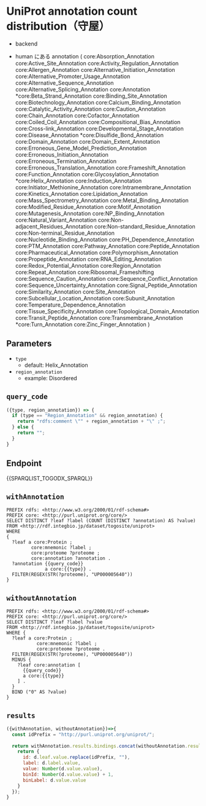 # UniProt annotation count distribution（守屋）

- backend

- human にある annotation (
core:Absorption_Annotation
core:Active_Site_Annotation
core:Activity_Regulation_Annotation
core:Allergen_Annotation
core:Alternative_Initiation_Annotation
core:Alternative_Promoter_Usage_Annotation
core:Alternative_Sequence_Annotation
core:Alternative_Splicing_Annotation
core:Annotation
*core:Beta_Strand_Annotation
core:Binding_Site_Annotation
core:Biotechnology_Annotation
core:Calcium_Binding_Annotation
core:Catalytic_Activity_Annotation
core:Caution_Annotation
core:Chain_Annotation
core:Cofactor_Annotation
core:Coiled_Coil_Annotation
core:Compositional_Bias_Annotation
core:Cross-link_Annotation
core:Developmental_Stage_Annotation
core:Disease_Annotation
*core:Disulfide_Bond_Annotation
core:Domain_Annotation
core:Domain_Extent_Annotation
core:Erroneous_Gene_Model_Prediction_Annotation
core:Erroneous_Initiation_Annotation
core:Erroneous_Termination_Annotation
core:Erroneous_Translation_Annotation
core:Frameshift_Annotation
core:Function_Annotation
core:Glycosylation_Annotation
*core:Helix_Annotation
core:Induction_Annotation
core:Initiator_Methionine_Annotation
core:Intramembrane_Annotation
core:Kinetics_Annotation
core:Lipidation_Annotation
core:Mass_Spectrometry_Annotation
core:Metal_Binding_Annotation
core:Modified_Residue_Annotation
core:Motif_Annotation
core:Mutagenesis_Annotation
core:NP_Binding_Annotation
core:Natural_Variant_Annotation
core:Non-adjacent_Residues_Annotation
core:Non-standard_Residue_Annotation
core:Non-terminal_Residue_Annotation
core:Nucleotide_Binding_Annotation
core:PH_Dependence_Annotation
core:PTM_Annotation
core:Pathway_Annotation
core:Peptide_Annotation
core:Pharmaceutical_Annotation
core:Polymorphism_Annotation
core:Propeptide_Annotation
core:RNA_Editing_Annotation
core:Redox_Potential_Annotation
core:Region_Annotation
core:Repeat_Annotation
core:Ribosomal_Frameshifting
core:Sequence_Caution_Annotation
core:Sequence_Conflict_Annotation
core:Sequence_Uncertainty_Annotation
core:Signal_Peptide_Annotation
core:Similarity_Annotation
core:Site_Annotation
core:Subcellular_Location_Annotation
core:Subunit_Annotation
core:Temperature_Dependence_Annotation
core:Tissue_Specificity_Annotation
core:Topological_Domain_Annotation
core:Transit_Peptide_Annotation
core:Transmembrane_Annotation
*core:Turn_Annotation
core:Zinc_Finger_Annotation
 )
 
## Parameters

* `type`
  * default: Helix_Annotation
* `region_annotation`
  * example: Disordered

## `query_code`
```javascript
({type, region_annotation}) => {
  if (type == "Region_Annotation" && region_annotation) {
    return "rdfs:comment \"" + region_annotation + "\" ;";
  } else {
    return "";
  }
}
```

## Endpoint
{{SPARQLIST_TOGODX_SPARQL}}

## `withAnnotation`
```sparql
PREFIX rdfs: <http://www.w3.org/2000/01/rdf-schema#>
PREFIX core: <http://purl.uniprot.org/core/>
SELECT DISTINCT ?leaf ?label (COUNT (DISTINCT ?annotation) AS ?value)
FROM <http://rdf.integbio.jp/dataset/togosite/uniprot>
WHERE
{
  ?leaf a core:Protein ;
         core:mnemonic ?label ;
         core:proteome ?proteome ;
         core:annotation ?annotation .
  ?annotation {{query_code}}
              a core:{{type}} .
  FILTER(REGEX(STR(?proteome), "UP000005640"))
}
```

## `withoutAnnotation`
```sparql
PREFIX rdfs: <http://www.w3.org/2000/01/rdf-schema#>
PREFIX core: <http://purl.uniprot.org/core/>
SELECT DISTINCT ?leaf ?label ?value
FROM <http://rdf.integbio.jp/dataset/togosite/uniprot>
WHERE {
  ?leaf a core:Protein ;
           core:mnemonic ?label ;
           core:proteome ?proteome .
  FILTER(REGEX(STR(?proteome), "UP000005640"))
  MINUS {
    ?leaf core:annotation [ 
      {{query_code}} 
      a core:{{type}}
    ] .
  }
  BIND ("0" AS ?value)
}
```

## `results`

```javascript
({withAnnotation, withoutAnnotation})=>{
  const idPrefix = "http://purl.uniprot.org/uniprot/";
  
  return withAnnotation.results.bindings.concat(withoutAnnotation.results.bindings).map(d => {
    return {
      id: d.leaf.value.replace(idPrefix, ""),
      label: d.label.value,
      value: Number(d.value.value),
      binId: Number(d.value.value) + 1,
      binLabel: d.value.value
    }
  });
}
```